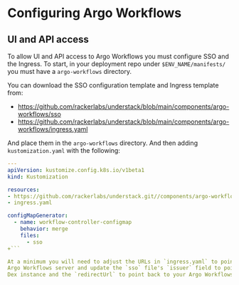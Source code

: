 # Configuring Argo Workflows

## UI and API access

To allow UI and API access to Argo Workflows you must configure SSO and
the Ingress. To start, in your deployment repo under `$ENV_NAME/manifests/`
you must have a `argo-workflows` directory.

You can download the SSO configuration template and Ingress template from:

- <https://github.com/rackerlabs/understack/blob/main/components/argo-workflows/sso>
- <https://github.com/rackerlabs/understack/blob/main/components/argo-workflows/ingress.yaml>

And place them in the `argo-workflows` directory. And then adding `kustomization.yaml`
with the following:

```yaml
---
apiVersion: kustomize.config.k8s.io/v1beta1
kind: Kustomization

resources:
- https://github.com/rackerlabs/understack.git//components/argo-workflows/?ref=$TAG_OR_main_OR_OTHER_REF
- ingress.yaml

configMapGenerator:
  - name: workflow-controller-configmap
    behavior: merge
    files:
      - sso
+```

At a minimum you will need to adjust the URLs in `ingress.yaml` to point to your
Argo Workflows server and update the `sso` file's `issuer` field to point to your
Dex instance and the `redirectUrl` to point back to your Argo Workflows ingress.
